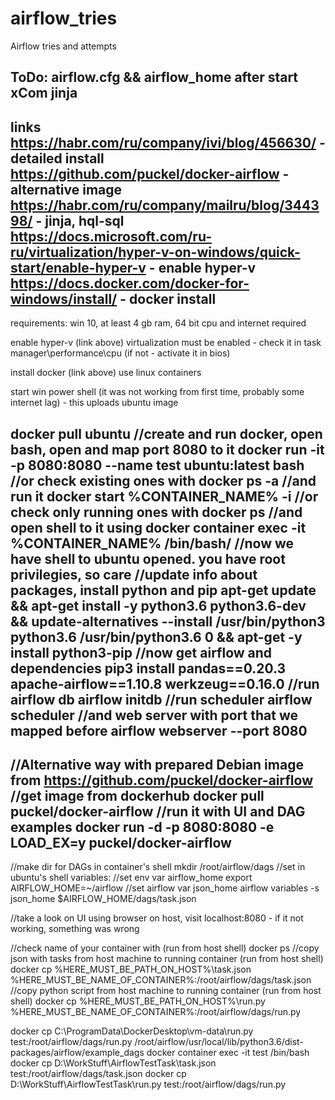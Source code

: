# airflow_tries
Airflow tries and attempts

ToDo:
airflow.cfg && airflow_home after start
xCom 
jinja
---------------------------------
links 
https://habr.com/ru/company/ivi/blog/456630/ - detailed install
https://github.com/puckel/docker-airflow - alternative image
https://habr.com/ru/company/mailru/blog/344398/ - jinja, hql-sql
https://docs.microsoft.com/ru-ru/virtualization/hyper-v-on-windows/quick-start/enable-hyper-v - enable hyper-v
https://docs.docker.com/docker-for-windows/install/ - docker install
---------------------------------
requirements: win 10, at least 4 gb ram, 64 bit cpu and internet required

enable hyper-v (link above)
virtualization must be enabled - check it in task manager\performance\cpu (if not -  activate it in bios)

install docker (link above)
use linux containers

start win power shell (it was not working from first time, probably some internet lag) - this uploads ubuntu image 

docker pull ubuntu
//create and run docker, open bash, open and map port 8080 to it
docker run -it -p 8080:8080 --name test ubuntu:latest bash
//or check existing ones with
docker ps -a
//and run it
docker start %CONTAINER_NAME% -i
//or check only running ones with
docker ps
//and open shell to it using
docker container exec -it %CONTAINER_NAME% /bin/bash/
//now we have shell to ubuntu opened. you have root privilegies, so care
//update info about packages, install python and pip
apt-get update && apt-get install -y python3.6 python3.6-dev && update-alternatives --install /usr/bin/python3 python3.6 /usr/bin/python3.6 0 && apt-get -y install python3-pip
//now get airflow and dependencies
pip3 install pandas==0.20.3 apache-airflow==1.10.8 werkzeug==0.16.0
//run airflow db
airflow initdb
//run scheduler
airflow scheduler
//and web server with port that we mapped before
airflow webserver --port 8080
-----------------------------------------------------------------
//Alternative way with prepared Debian image from https://github.com/puckel/docker-airflow
//get image from dockerhub
docker pull puckel/docker-airflow 
//run it with UI and DAG examples
docker run -d -p 8080:8080 -e LOAD_EX=y puckel/docker-airflow
-----------------------------------------------------------------
//make dir for DAGs in container's shell
mkdir /root/airflow/dags
//set in ubuntu's shell variables:
//set env var airflow_home
export AIRFLOW_HOME=~/airflow
//set airflow var json_home
airflow variables -s json_home $AIRFLOW_HOME/dags/task.json

//take a look on UI using browser on host, visit localhost:8080 - if it not working, something was wrong

//check name of your container with (run from host shell)
docker ps
//copy json with tasks from host machine to running container (run from host shell)
docker cp %HERE_MUST_BE_PATH_ON_HOST%\task.json %HERE_MUST_BE_NAME_OF_CONTAINER%:/root/airflow/dags/task.json
//copy python script from host machine to running container (run from host shell)
docker cp %HERE_MUST_BE_PATH_ON_HOST%\run.py %HERE_MUST_BE_NAME_OF_CONTAINER%:/root/airflow/dags/run.py







docker cp C:\ProgramData\DockerDesktop\vm-data\run.py test:/root/airflow/dags/run.py
/root/airflow/usr/local/lib/python3.6/dist-packages/airflow/example_dags
docker container exec -it test /bin/bash
docker cp D:\WorkStuff\AirflowTestTask\task.json test:/root/airflow/dags/task.json
docker cp D:\WorkStuff\AirflowTestTask\run.py test:/root/airflow/dags/run.py
